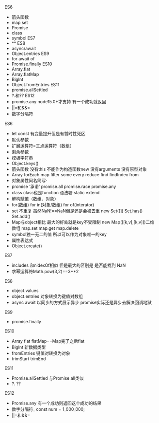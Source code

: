 ES6
- 箭头函数
- map set
- Promise
- class
- symbol
ES7
- **
ES8
- async/await
- Object.entries
ES9
- for await of
- Promise.finally
ES10
- Array.flat
- Array.flatMap
- BigInt
- Object.fromEntries
ES11
- promise.allSettled
- ?.和??
ES12
- promise.any node15.0+才支持 有一个成功就返回
- ||=和&&=
- 数字分隔符


ES6
- let const 有变量提升但是有暂时性死区
- 默认参数
- 扩展运算符=三点运算符（数组）
- 剩余参数
- 模板字符串
- Object.keys()
- 箭头函数 没有this 不能作为构造函数new 没有arguments 没有原型对象
- Array forEach map filter some every reduce find findIndex from
- 对象属性同名简写·
- promise ‘承诺’ promise.all promise.race promise.any
- class class也是function 语法糖 static extend
- 解构赋值（数组、对象）
- for(数组)  for in(对象/数组) for of(interator)
- set 不重复 虽然NaN!==NaN但是还是会被去重 new Set([]) Set.has() Set.add()
- Map与object相比 最大的好处就是key不受限制 new Map([[k,v],[k,v]])二维数组 map.set map.get map.delete
- symbol独一无二的值 所以可以作为对象唯一的key
- 属性表达式
- Object.create()

ES7
- includes 和nidexOf相似 但是最大的区别是 是否能找到 NaN
- 求幂运算符Math.pow(3,2)==3**2

ES8
- object.values
- object.entries 对象转换为键值对数组
- async await 以同步的方式展示异步  promise实际还是异步去解决回调地狱

ES9
- promise.finally

ES10
- Array flat flatMap==Map完了之后flat
- BigInt 新数据类型
- fromEntries 键值对转换为对象
- trimStart trimEnd

ES11
- Promise.allSettled 与Promise.all类似
- ?. ??

ES12
- Promise.any 有一个成功则返回这个成功的结果
- 数字分隔符_ const num = 1_000_000;
- ||=和&&=
